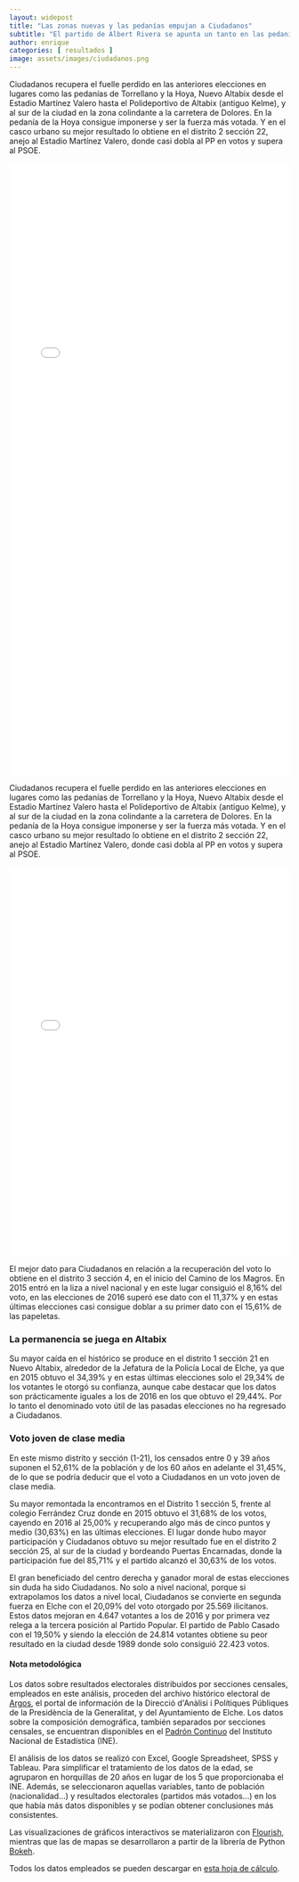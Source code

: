 ```yaml
---
layout: widepost
title: "Las zonas nuevas y las pedanías empujan a Ciudadanos"
subtitle: "El partido de Albert Rivera se apunta un tanto en las pedanías de Torrellano y la Hoya, donde consigue ser la fuerza más votada, y recupera la zona de Nuevo Altabix"
author: enrique 
categories: [ resultados ]
image: assets/images/ciudadanos.png
---
```

Ciudadanos recupera el fuelle perdido en las anteriores elecciones en lugares como las pedanías de Torrellano y la Hoya, Nuevo Altabix desde el Estadio Martínez Valero hasta el Polideportivo de Altabix (antiguo Kelme), y al sur de la ciudad en la zona colindante a la carretera de Dolores. En la pedanía de la Hoya consigue imponerse y ser la fuerza más votada. Y en el casco urbano su mejor resultado lo obtiene en el distrito 2 sección 22, anejo al Estadio Martínez Valero, donde casi dobla al PP en votos y supera al PSOE.


<iframe src="/assets/images/elxHCS.html"
    sandbox="allow-same-origin allow-scripts"
    width="100%"
    height="1100"
    scrolling="no"
    seamless="seamless"
    frameborder="0">
</iframe>

Ciudadanos recupera el fuelle perdido en las anteriores elecciones en lugares como las pedanías de Torrellano y la Hoya, Nuevo Altabix desde el Estadio Martínez Valero hasta el Polideportivo de Altabix (antiguo Kelme), y al sur de la ciudad en la zona colindante a la carretera de Dolores. En la pedanía de la Hoya consigue imponerse y ser la fuerza más votada. Y en el casco urbano su mejor resultado lo obtiene en el distrito 2 sección 22, anejo al Estadio Martínez Valero, donde casi dobla al PP en votos y supera al PSOE.

<iframe src="/assets/images/VariacionesCS.html"
    sandbox="allow-same-origin allow-scripts"
    width="100%"
    height="700"
    scrolling="no"
    seamless="seamless"
    frameborder="0">
</iframe>

El mejor dato para Ciudadanos en relación a la recuperación del voto lo obtiene en el distrito 3 sección 4, en el inicio del Camino de los Magros. En 2015 entró en la liza a nivel nacional y en este lugar consiguió el 8,16% del voto, en las elecciones de 2016 superó ese dato con el 11,37% y en estas últimas elecciones casi consigue doblar a su primer dato con el 15,61% de las papeletas.

<div class="flourish-embed" data-src="visualisation/337342/"></div><script src="https://public.flourish.studio/resources/embed.js"></script>

### La permanencia se juega en Altabix

Su mayor caída en el histórico se produce en el distrito 1 sección 21 en Nuevo Altabix, alrededor de la Jefatura de la Policía Local de Elche, ya que en 2015 obtuvo el 34,39% y en estas últimas elecciones solo el 29,34% de los votantes le otorgó su confianza, aunque cabe destacar que los datos son prácticamente iguales a los de 2016 en los que obtuvo el 29,44%. Por lo tanto el denominado voto útil de las pasadas elecciones no ha regresado a Ciudadanos.

<div class="flourish-embed" data-src="visualisation/*/"></div><script src="https://public.flourish.studio/resources/embed.js"></script>

### Voto joven de clase media

En este mismo distrito y sección (1-21), los censados entre 0 y 39 años suponen el 52,61% de la población y de los 60 años en adelante el 31,45%, de lo que se podría deducir que el voto a Ciudadanos en un voto joven de clase media.

<div class="flourish-embed" data-src="visualisation/337829/"></div><script src="https://public.flourish.studio/resources/embed.js"></script>

Su mayor remontada la encontramos en el Distrito 1 sección 5, frente al colegio Ferrández Cruz donde en 2015 obtuvo el 31,68% de los votos, cayendo en 2016 al 25,00% y recuperando algo más de cinco puntos y medio (30,63%) en las últimas elecciones.
El lugar donde hubo mayor participación y Ciudadanos obtuvo su mejor resultado fue en el distrito 2 sección 25, al sur de la ciudad y bordeando Puertas Encarnadas, donde la participación fue del 85,71% y el partido alcanzó el 30,63% de los votos.

El gran beneficiado del centro derecha y ganador moral de estas elecciones sin duda ha sido Ciudadanos. No solo a nivel nacional, porque si extrapolamos los datos a nivel local, Ciudadanos se convierte en segunda fuerza en Elche con el 20,09% del voto otorgado por 25.569 ilicitanos. Estos datos mejoran en 4.647 votantes a los de 2016 y por primera vez relega a la tercera posición al Partido Popular. El partido de Pablo Casado con el 19,50%  y siendo la elección de 24.814 votantes obtiene su peor resultado en la ciudad desde 1989 donde solo consiguió 22.423 votos.

<div class="alert alert-secondary" role="alert">
  <h4 class="alert-heading">Nota metodológica</h4>
  <p>Los datos sobre resultados electorales distribuidos por secciones censales, empleados en este análisis, proceden del archivo histórico electoral de <a href="http://www.argos.gva.es/ahe/val/buscaEleccionesV.html">Argos</a>, el portal de información de la Direcció d'Anàlisi i Polítiques Públiques de la Presidència de la Generalitat, y del Ayuntamiento de Elche. Los datos sobre la composición demográfica, también separados por secciones censales, se encuentran disponibles en el <a href="http://www.ine.es/dyngs/INEbase/es/operacion.htm?c=Estadistica_C&cid=1254736177012&menu=resultados&idp=1254734710990">Padrón Continuo</a> del Instituto Nacional de Estadística (INE).</p>
  <p>El análisis de los datos se realizó con Excel, Google Spreadsheet, SPSS y Tableau. Para simplificar el tratamiento de los datos de la edad, se agruparon en horquillas de 20 años en lugar de los 5 que proporcionaba el INE. Además, se seleccionaron aquellas variables, tanto de población (nacionalidad…) y resultados electorales (partidos más votados…) en los que había más datos disponibles y se podían obtener conclusiones más consistentes.</p>
  <p>Las visualizaciones de gráficos interactivos se materializaron con <a href="https://flourish.studio/">Flourish</a>, mientras que las de mapas se desarrollaron a partir de la librería de Python <a href="https://bokeh.pydata.org/en/latest/">Bokeh</a>.</p> 
  <p>Todos los datos empleados se pueden descargar en <a href="https://docs.google.com/spreadsheets/d/1Tde3VYKVakCl2x8WzAm3xa9zMZvSS9LPbvzO9r6_Oco/edit?usp=sharing">esta hoja de cálculo</a>.</p>
</div>




